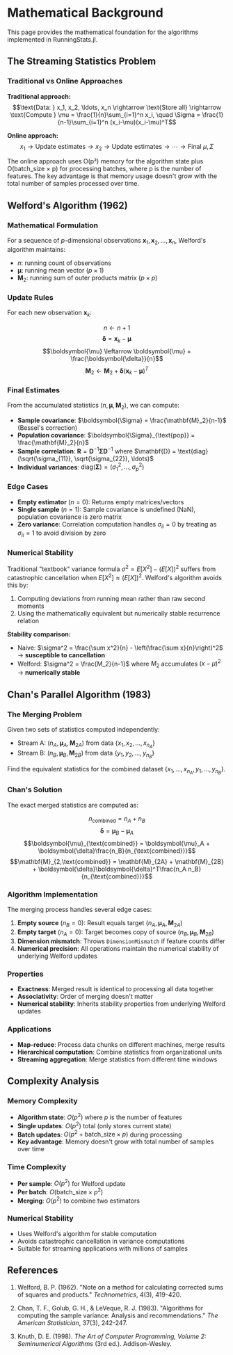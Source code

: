 # Mathematical Background

This page provides the mathematical foundation for the algorithms implemented in RunningStats.jl.

## The Streaming Statistics Problem

### Traditional vs Online Approaches

**Traditional approach:**
$$\text{Data: } x_1, x_2, \ldots, x_n \rightarrow \text{Store all} \rightarrow \text{Compute } \mu = \frac{1}{n}\sum_{i=1}^n x_i, \quad \Sigma = \frac{1}{n-1}\sum_{i=1}^n (x_i-\mu)(x_i-\mu)^T$$

**Online approach:**
$$x_1 \rightarrow \text{Update estimates} \rightarrow x_2 \rightarrow \text{Update estimates} \rightarrow \cdots \rightarrow \text{Final } \mu, \Sigma$$

The online approach uses O(p²) memory for the algorithm state plus O(batch_size × p) for processing batches, where p is the number of features. The key advantage is that memory usage doesn't grow with the total number of samples processed over time.

## Welford's Algorithm (1962)

### Mathematical Formulation

For a sequence of $p$-dimensional observations $\mathbf{x}_1, \mathbf{x}_2, \ldots, \mathbf{x}_n$, Welford's algorithm maintains:

- $n$: running count of observations
- $\boldsymbol{\mu}$: running mean vector $(p \times 1)$  
- $\mathbf{M}_2$: running sum of outer products matrix $(p \times p)$

### Update Rules

For each new observation $\mathbf{x}_k$:

$$n \leftarrow n + 1$$
$$\boldsymbol{\delta} = \mathbf{x}_k - \boldsymbol{\mu}$$
$$\boldsymbol{\mu} \leftarrow \boldsymbol{\mu} + \frac{\boldsymbol{\delta}}{n}$$
$$\mathbf{M}_2 \leftarrow \mathbf{M}_2 + \boldsymbol{\delta}(\mathbf{x}_k - \boldsymbol{\mu})^T$$

### Final Estimates

From the accumulated statistics $(n, \boldsymbol{\mu}, \mathbf{M}_2)$, we can compute:

- **Sample covariance**: $\boldsymbol{\Sigma} = \frac{\mathbf{M}_2}{n-1}$ (Bessel's correction)
- **Population covariance**: $\boldsymbol{\Sigma}_{\text{pop}} = \frac{\mathbf{M}_2}{n}$ 
- **Sample correlation**: $\mathbf{R} = \mathbf{D}^{-1}\boldsymbol{\Sigma}\mathbf{D}^{-1}$ where $\mathbf{D} = \text{diag}(\sqrt{\sigma_{11}}, \sqrt{\sigma_{22}}, \ldots)$
- **Individual variances**: $\text{diag}(\boldsymbol{\Sigma}) = (\sigma_1^2, \ldots, \sigma_p^2)$

### Edge Cases

- **Empty estimator** ($n = 0$): Returns empty matrices/vectors
- **Single sample** ($n = 1$): Sample covariance is undefined (NaN), population covariance is zero matrix
- **Zero variance**: Correlation computation handles $\sigma_{ii} = 0$ by treating as $\sigma_{ii} = 1$ to avoid division by zero

### Numerical Stability

Traditional "textbook" variance formula $\sigma^2 = E[X^2] - (E[X])^2$ suffers from catastrophic cancellation when $E[X^2] \approx (E[X])^2$. Welford's algorithm avoids this by:

1. Computing deviations from running mean rather than raw second moments
2. Using the mathematically equivalent but numerically stable recurrence relation

**Stability comparison:**
- Naive: $\sigma^2 = \frac{\sum x^2}{n} - \left(\frac{\sum x}{n}\right)^2$ → **susceptible to cancellation**  
- Welford: $\sigma^2 = \frac{M_2}{n-1}$ where $M_2$ accumulates $(x-\mu)^2$ → **numerically stable**

## Chan's Parallel Algorithm (1983)

### The Merging Problem

Given two sets of statistics computed independently:
- Stream A: $(n_A, \boldsymbol{\mu}_A, \mathbf{M}_{2A})$ from data $\{x_1, x_2, \ldots, x_{n_A}\}$
- Stream B: $(n_B, \boldsymbol{\mu}_B, \mathbf{M}_{2B})$ from data $\{y_1, y_2, \ldots, y_{n_B}\}$

Find the equivalent statistics for the combined dataset $\{x_1, \ldots, x_{n_A}, y_1, \ldots, y_{n_B}\}$.

### Chan's Solution

The exact merged statistics are computed as:

$$n_{\text{combined}} = n_A + n_B$$
$$\boldsymbol{\delta} = \boldsymbol{\mu}_B - \boldsymbol{\mu}_A$$
$$\boldsymbol{\mu}_{\text{combined}} = \boldsymbol{\mu}_A + \boldsymbol{\delta}\frac{n_B}{n_{\text{combined}}}$$
$$\mathbf{M}_{2,\text{combined}} = \mathbf{M}_{2A} + \mathbf{M}_{2B} + \boldsymbol{\delta}\boldsymbol{\delta}^T\frac{n_A n_B}{n_{\text{combined}}}$$

### Algorithm Implementation

The merging process handles several edge cases:

1. **Empty source** ($n_B = 0$): Result equals target ($n_A, \boldsymbol{\mu}_A, \mathbf{M}_{2A}$)
2. **Empty target** ($n_A = 0$): Target becomes copy of source ($n_B, \boldsymbol{\mu}_B, \mathbf{M}_{2B}$)
3. **Dimension mismatch**: Throws `DimensionMismatch` if feature counts differ
4. **Numerical precision**: All operations maintain the numerical stability of underlying Welford updates

### Properties

- **Exactness**: Merged result is identical to processing all data together
- **Associativity**: Order of merging doesn't matter
- **Numerical stability**: Inherits stability properties from underlying Welford updates

### Applications

- **Map-reduce**: Process data chunks on different machines, merge results
- **Hierarchical computation**: Combine statistics from organizational units
- **Streaming aggregation**: Merge statistics from different time windows

## Complexity Analysis

### Memory Complexity
- **Algorithm state**: $O(p^2)$ where $p$ is the number of features
- **Single updates**: $O(p^2)$ total (only stores current state)
- **Batch updates**: $O(p^2 + \text{batch\_size} \times p)$ during processing
- **Key advantage**: Memory doesn't grow with total number of samples over time

### Time Complexity
- **Per sample**: $O(p^2)$ for Welford update
- **Per batch**: $O(\text{batch\_size} \times p^2)$ 
- **Merging**: $O(p^2)$ to combine two estimators

### Numerical Stability
- Uses Welford's algorithm for stable computation
- Avoids catastrophic cancellation in variance computations
- Suitable for streaming applications with millions of samples

## References

1. Welford, B. P. (1962). "Note on a method for calculating corrected sums of squares and products." *Technometrics*, 4(3), 419-420.

2. Chan, T. F., Golub, G. H., & LeVeque, R. J. (1983). "Algorithms for computing the sample variance: Analysis and recommendations." *The American Statistician*, 37(3), 242-247.

3. Knuth, D. E. (1998). *The Art of Computer Programming, Volume 2: Seminumerical Algorithms* (3rd ed.). Addison-Wesley.
